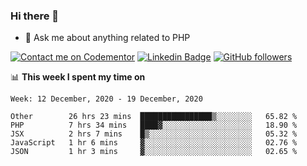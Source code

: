 ### Hi there 👋

<!--
**mustafaculban/mustafaculban** is a ✨ _special_ ✨ repository because its `README.md` (this file) appears on your GitHub profile.

Here are some ideas to get you started:

- 🌱 I’m currently learning ...
- 👯 I’m looking to collaborate on ...
- 🤔 I’m looking for help with ...
- 📫 How to reach me: ...
- 😄 Pronouns: ...
- ⚡ Fun fact: ...

-->
- 💬 Ask me about anything related to PHP

[![Contact me on Codementor](https://www.codementor.io/m-badges/karamusluk/book-session.svg)](https://www.codementor.io/@karamusluk?refer=badge)
[![Linkedin Badge](https://img.shields.io/badge/-Mustafa%20Culban-blue?style=social&logo=Linkedin&logoColor=blue&link=https://www.linkedin.com/in/mustafaculban/)](https://www.linkedin.com/in/mustafaculban/) 
[![GitHub followers](https://img.shields.io/github/followers/karamusluk?label=Follow&style=social)](https://github.com/karamusluk/?tab=follow)


📊 **This week I spent my time on**
<!--START_SECTION:waka-->
```text
Week: 12 December, 2020 - 19 December, 2020

Other        26 hrs 23 mins  ████████████████▒░░░░░░░░   65.82 % 
PHP          7 hrs 34 mins   ████▓░░░░░░░░░░░░░░░░░░░░   18.90 % 
JSX          2 hrs 7 mins    █▒░░░░░░░░░░░░░░░░░░░░░░░   05.32 % 
JavaScript   1 hr 6 mins     ▓░░░░░░░░░░░░░░░░░░░░░░░░   02.76 % 
JSON         1 hr 3 mins     ▓░░░░░░░░░░░░░░░░░░░░░░░░   02.65 % 
```
<!--END_SECTION:waka-->

